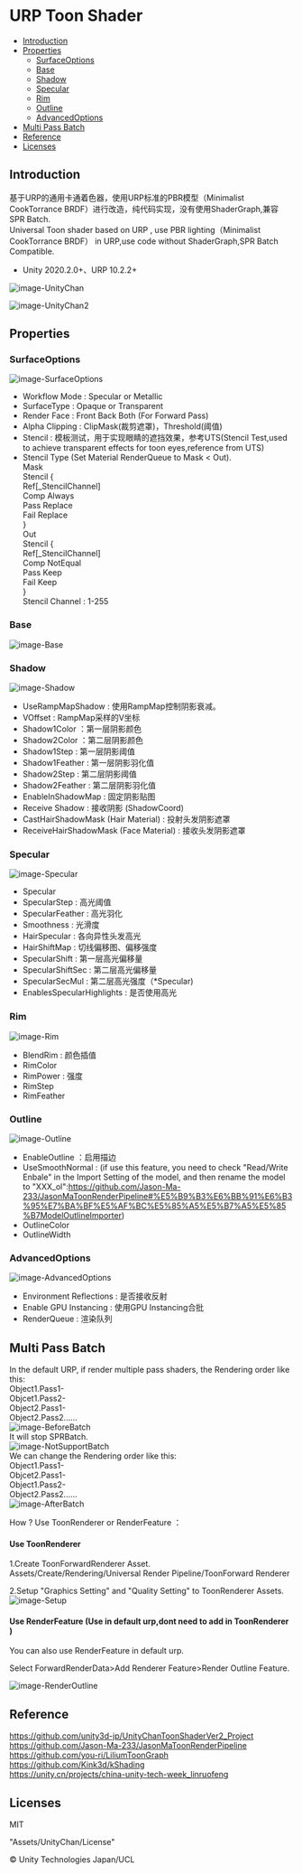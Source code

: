 # URP Toon Shader
- [Introduction](#Introduction)
- [Properties](#Properties)
	- [SurfaceOptions](#SurfaceOptions)
	- [Base](#Base)
	- [Shadow](#Shadow)
	- [Specular](#Specular)
	- [Rim](#Rim)
	- [Outline](#Outline)
	- [AdvancedOptions](#AdvancedOptions)
- [Multi Pass Batch](#Multi-Pass-Batch)
- [Reference](#Reference)
- [Licenses](#Licenses)

## Introduction
基于URP的通用卡通着色器，使用URP标准的PBR模型（Minimalist CookTorrance BRDF）进行改造，纯代码实现，没有使用ShaderGraph,兼容SPR Batch.  
Universal Toon shader based on URP , use PBR lighting（Minimalist CookTorrance BRDF） in URP,use code without ShaderGraph,SPR Batch Compatible.  
- Unity 2020.2.0+、URP 10.2.2+  

![image-UnityChan](image/UnityChan.png) 

![image-UnityChan2](image/UnityChan2.png)

## Properties
### SurfaceOptions
![image-SurfaceOptions](image/SurfaceOptions.png) 
- Workflow Mode : Specular or Metallic 
- SurfaceType : Opaque or Transparent 
- Render Face : Front Back Both (For Forward Pass)
- Alpha Clipping : ClipMask(裁剪遮罩)，Threshold(阈值)
- Stencil : 模板测试，用于实现眼睛的遮挡效果，参考UTS(Stencil Test,used to achieve transparent effects for toon eyes,reference from UTS)  
- Stencil Type  (Set Material RenderQueue to Mask < Out).  
Mask  
Stencil {  
                Ref[_StencilChannel]  
                Comp Always  
                Pass Replace  
                Fail Replace  
            }  
Out  
Stencil {  
                Ref[_StencilChannel]  
                Comp NotEqual  
                Pass Keep  
                Fail Keep  
            }  
Stencil Channel : 1-255

### Base
![image-Base](image/Base.png) 
### Shadow
![image-Shadow](image/Shadow.png) 
- UseRampMapShadow : 使用RampMap控制阴影衰减。
- VOffset : RampMap采样的V坐标
- Shadow1Color ：第一层阴影颜色
- Shadow2Color ：第二层阴影颜色
- Shadow1Step : 第一层阴影阈值
- Shadow1Feather : 第一层阴影羽化值
- Shadow2Step : 第二层阴影阈值
- Shadow2Feather : 第二层阴影羽化值
- EnableInShadowMap : 固定阴影贴图
- Receive Shadow : 接收阴影 (ShadowCoord)
- CastHairShadowMask (Hair Material) : 投射头发阴影遮罩
- ReceiveHairShadowMask (Face Material) : 接收头发阴影遮罩

### Specular
![image-Specular](image/Specular.png) 
- Specular
- SpecularStep : 高光阈值
- SpecularFeather : 高光羽化
- Smoothness : 光滑度
- HairSpecular : 各向异性头发高光
- HairShiftMap : 切线偏移图、偏移强度
- SpecularShift : 第一层高光偏移量
- SpecularShiftSec : 第二层高光偏移量
- SpecularSecMul : 第二层高光强度（*Specular)
- EnablesSpecularHighlights : 是否使用高光

### Rim
![image-Rim](image/Rim.png) 
- BlendRim : 颜色插值
- RimColor
- RimPower : 强度
- RimStep
- RimFeather

### Outline
![image-Outline](image/Outline.png) 
- EnableOutline ：启用描边
- UseSmoothNormal : (if use this feature, you need to check "Read/Write Enbale" in the Import Setting of the model, and then rename the model to "XXX_ol":https://github.com/Jason-Ma-233/JasonMaToonRenderPipeline#%E5%B9%B3%E6%BB%91%E6%B3%95%E7%BA%BF%E5%AF%BC%E5%85%A5%E5%B7%A5%E5%85%B7ModelOutlineImporter)
- OutlineColor
- OutlineWidth

### AdvancedOptions
![image-AdvancedOptions](image/AdvancedOptions.png) 
- Environment Reflections : 是否接收反射  
- Enable GPU Instancing : 使用GPU Instancing合批  
- RenderQueue : 渲染队列  

## Multi Pass Batch

In the default URP, if render multiple pass shaders, the Rendering order like this:  
Object1.Pass1-  
Objcet1.Pass2-  
Object2.Pass1-  
Object2.Pass2......  
![image-BeforeBatch](image/BeforeBatch.png)    
It will stop SPRBatch.  
![image-NotSupportBatch](image/NotSupportBatch.png)   
We can change the Rendering order like this:  
Object1.Pass1-  
Objcet2.Pass1-  
Object1.Pass2-  
Object2.Pass2......  
![image-AfterBatch](image/AfterBatch.png)   

How ? Use ToonRenderer or RenderFeature ：

#### Use ToonRenderer 

1.Create ToonForwardRenderer Asset.  
Assets/Create/Rendering/Universal Render Pipeline/ToonForward Renderer

2.Setup "Graphics Setting" and "Quality Setting" to ToonRenderer Assets.
![image-Setup](image/Setup.png)  

#### Use RenderFeature (Use in default urp,dont need to add in ToonRenderer )

You can also use RenderFeature in default urp.

Select ForwardRenderData>Add Renderer Feature>Render Outline Feature.

![image-RenderOutline](image/RenderOutline.png)  

## Reference

https://github.com/unity3d-jp/UnityChanToonShaderVer2_Project  
https://github.com/Jason-Ma-233/JasonMaToonRenderPipeline  
https://github.com/you-ri/LiliumToonGraph  
https://github.com/Kink3d/kShading  
https://unity.cn/projects/china-unity-tech-week_linruofeng

## Licenses

MIT

"Assets/UnityChan/License"

© Unity Technologies Japan/UCL
